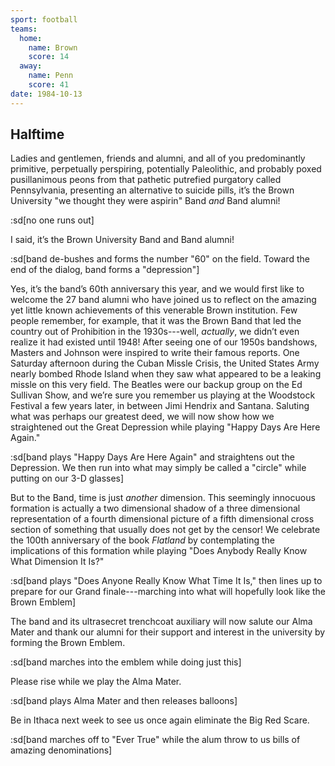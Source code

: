```yaml
---
sport: football
teams:
  home:
    name: Brown
    score: 14
  away:
    name: Penn
    score: 41
date: 1984-10-13
---
```


## Halftime

Ladies and gentlemen, friends and alumni, and all of you predominantly primitive, perpetually perspiring, potentially Paleolithic, and probably poxed pusillanimous peons from that pathetic putrefied purgatory called Pennsylvania, presenting an alternative to suicide pills, it’s the Brown University "we thought they were aspirin" Band _and_ Band alumni!

:sd[no one runs out]

I said, it’s the Brown University Band and Band alumni!

:sd[band de-bushes and forms the number "60" on the field. Toward the end of the dialog, band forms a "depression"]

Yes, it’s the band’s 60th anniversary this year, and we would first like to welcome the 27 band alumni who have joined us to reflect on the amazing yet little known achievements of this venerable Brown institution. Few people remember, for example, that it was the Brown Band that led the country out of Prohibition in the 1930s---well, _actually_, we didn’t even realize it had existed until 1948! After seeing one of our 1950s bandshows, Masters and Johnson were inspired to write their famous reports. One Saturday afternoon during the Cuban Missle Crisis, the United States Army nearly bombed Rhode Island when they saw what appeared to be a leaking missle on this very field. The Beatles were our backup group on the Ed Sullivan Show, and we’re sure you remember us playing at the Woodstock Festival a few years later, in between Jimi Hendrix and Santana. Saluting what was perhaps our greatest deed, we will now show how we straightened out the Great Depression while playing "Happy Days Are Here Again."

:sd[band plays "Happy Days Are Here Again" and straightens out the Depression. We then run into what may simply be called a "circle" while putting on our 3-D glasses]

But to the Band, time is just _another_ dimension. This seemingly innocuous formation is actually a two dimensional shadow of a three dimensional representation of a fourth dimensional picture of a fifth dimensional cross section of something that usually does not get by the censor! We celebrate the 100th anniversary of the book _Flatland_ by contemplating the implications of this formation while playing "Does Anybody Really Know What Dimension It Is?"

:sd[band plays "Does Anyone Really Know What Time It Is," then lines up to prepare for our Grand finale---marching into what will hopefully look like the Brown Emblem]

The band and its ultrasecret trenchcoat auxiliary will now salute our Alma Mater and thank our alumni for their support and interest in the university by forming the Brown Emblem.

:sd[band marches into the emblem while doing just this]

Please rise while we play the Alma Mater.

:sd[band plays Alma Mater and then releases balloons]

Be in Ithaca next week to see us once again eliminate the Big Red Scare.

:sd[band marches off to "Ever True" while the alum throw to us bills of amazing denominations]

